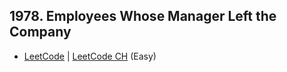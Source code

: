 ## 1978. Employees Whose Manager Left the Company

-  [LeetCode](https://leetcode.com/problems/employees-whose-manager-left-the-company/) | [LeetCode CH](https://leetcode.cn/problems/employees-whose-manager-left-the-company/) (Easy)
